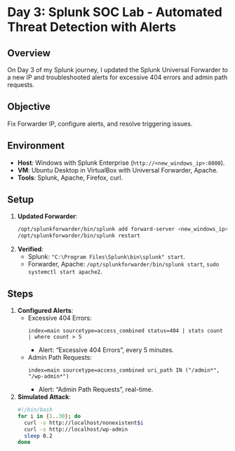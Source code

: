 # Day 3: Splunk SOC Lab - Automated Threat Detection with Alerts

## Overview
On Day 3 of my Splunk journey, I updated the Splunk Universal Forwarder to a new IP and troubleshooted alerts for excessive 404 errors and admin path requests.

## Objective
Fix Forwarder IP, configure alerts, and resolve triggering issues.

## Environment
- **Host**: Windows with Splunk Enterprise (`http://<new_windows_ip>:8000`).
- **VM**: Ubuntu Desktop in VirtualBox with Universal Forwarder, Apache.
- **Tools**: Splunk, Apache, Firefox, curl.

## Setup
1. **Updated Forwarder**:
   ```bash
   /opt/splunkforwarder/bin/splunk add forward-server <new_windows_ip>:9997 -auth admin:<password>
   /opt/splunkforwarder/bin/splunk restart
   ```
2. **Verified**:
   - Splunk: `"C:\Program Files\Splunk\bin\splunk" start`.
   - Forwarder, Apache: `/opt/splunkforwarder/bin/splunk start`, `sudo systemctl start apache2`.

## Steps
1. **Configured Alerts**:
   - Excessive 404 Errors:
     ```
     index=main sourcetype=access_combined status=404 | stats count | where count > 5
     ```
     - Alert: “Excessive 404 Errors”, every 5 minutes.
   - Admin Path Requests:
     ```
     index=main sourcetype=access_combined uri_path IN ("/admin*", "/wp-admin*")
     ```
     - Alert: “Admin Path Requests”, real-time.
2. **Simulated Attack**:
   ```bash
   #!/bin/bash
   for i in {1..30}; do
     curl -s http://localhost/nonexistent$i
     curl -s http://localhost/wp-admin
     sleep 0.2
   done
   ```

